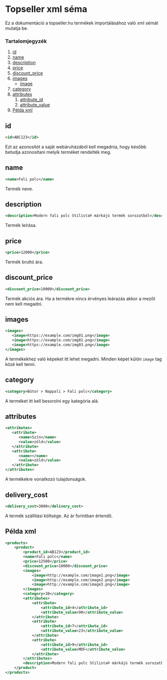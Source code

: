 # Topseller xml séma
Ez a dokumentáció a topseller.hu termékek importálásához való xml sémát mutatja be.

### Tartalomjegyzék
1. [id](#id)
1. [name](#name)
1. [description](#description)
1. [price](#price)
1. [discount_price](#discount_price)
1. [images](#images)
    * [image](#image)
1. [category](#category)
1. [attributes](#attributes)
    1. [attribute_id](#attribute_id)
    1. [attribute_value](#attribute_value)
1. [Példa xml](#példa-xml)

## id
```xml
<id>ABC123</id>
```
Ezt az azonosítót a saját webáruházából kell megadnia, hogy később betudja azonosítani melyik terméket rendelték meg.

## name
```xml
<name>Fali polc</name>
```
Termék neve.

## description
```xml
<description>Modern fali polc Stilista® márkájú termék sorozatból</description>
```
Termék leírása.

## price
```xml
<price>12000</price>
```
Termék bruttó ára.

## discount_price
```xml
<discount_price>10000</discount_price>
```
Termék akciós ára.
Ha a termékre nincs érvényes leárazás akkor a mezőt nem kell megadni.

## images
```xml
<images>
   <image>https://example.com/img01.png</image>
   <image>https://example.com/img02.png</image>
   <image>https://example.com/img03.png</image>
</images>
```
A termékekhez való képeket itt lehet megadni.
Minden képet külön `image` tag közé kell tenni.

## category
```xml
<category>Bútor > Nappali > Fali polc</category>
```
A terméket itt kell besorolni egy kategória alá.

## attributes
```xml
<attributes>
   <attribute>
      <name>Szín</name>
      <value>zöld</value>
   </attribute>
   <attribute>
      <name></name>
      <value>zöld</value>
   </attribute>
</attributes>
```
A termékekre vonatkozó tulajdonságok.

## delivery_cost
```xml
<delivery_cost>3000</delivery_cost>
```
A termék szállítási költsége.
Az ár forintban értendő.

## Példa xml
```xml
<products>
    <product>
        <product_id>AB123</product_id>
        <name>Fali polc</name>
        <price>12500</price>
        <discount_price>10000</discount_price>
        <images>
            <image>http://example.com/image1.png</image>
            <image>http://example.com/image2.png</image>
            <image>http://example.com/image3.png</image>
        </images>
        <category>38</category>
        <attributes>
            <attribute>
                <attribute_id>4</attribute_id>
                <attribute_value>90</attribute_value>
            </attribute>
            <attribute>
                <attribute_id>7</attribute_id>
                <attribute_value>23</attribute_value>
            </attribute>
            <attribute>
                <attribute_id>9</attribute_id>
                <attribute_value>MDF</attribute_value>
            </attribute>
        </attributes>
        <description>Modern fali polc Stilista® márkájú termék sorozatból VOLATO köszönhetően a lebegtető hatásnak gyönyörű kelléke lesz a szobának. Polc szélessége 3,8 cm és max. teherbírása 10 kg függően a fal anyagától, amelyre a polc el lesz helyezve.</description>
    </product>
</products>
```

